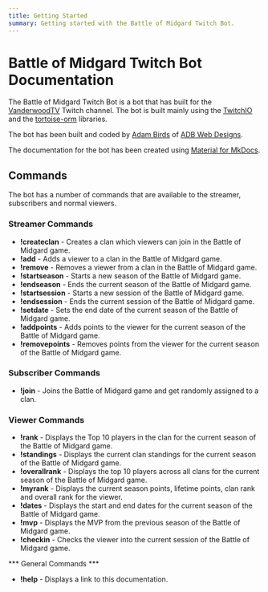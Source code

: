 ```yaml
---
title: Getting Started
summary: Getting started with the Battle of Midgard Twitch Bot.
---
```


# Battle of Midgard Twitch Bot Documentation

The Battle of Midgard Twitch Bot is a bot that has built for the [VanderwoodTV](https://www.twitch.tv/vanderwoodtv) Twitch channel.
The bot is built mainly using the [TwitchIO](https://github.com/TwitchIO/TwitchIO) and the [tortoise-orm](https://github.com/tortoise/tortoise-orm) libraries.

The bot has been built and coded by [Adam Birds](https://github.com/adambirds/) of [ADB Web Designs](https://adbwebdesigns.co.uk/).

The documentation for the bot has been created using [Material for MkDocs](https://squidfunk.github.io/mkdocs-material/).

## Commands

The bot has a number of commands that are available to the streamer, subscribers and normal viewers.

### Streamer Commands

* **!createclan** - Creates a clan which viewers can join in the Battle of Midgard game.
* **!add** - Adds a viewer to a clan in the Battle of Midgard game.
* **!remove** - Removes a viewer from a clan in the Battle of Midgard game.
* **!startseason** - Starts a new season of the Battle of Midgard game.
* **!endseason** - Ends the current season of the Battle of Midgard game.
* **!startsession** - Starts a new session of the Battle of Midgard game.
* **!endsession** - Ends the current session of the Battle of Midgard game.
* **!setdate** - Sets the end date of the current season of the Battle of Midgard game.
* **!addpoints** - Adds points to the viewer for the current season of the Battle of Midgard game.
* **!removepoints** - Removes points from the viewer for the current season of the Battle of Midgard game.

### Subscriber Commands

* **!join** - Joins the Battle of Midgard game and get randomly assigned to a clan.

### Viewer Commands

* **!rank** - Displays the Top 10 players in the clan for the current season of the Battle of Midgard game.
* **!standings** - Displays the current clan standings for the current season of the Battle of Midgard game.
* **!overallrank** - Displays the top 10 players across all clans for the current season of the Battle of Midgard game.
* **!myrank** - Displays the current season points, lifetime points, clan rank and overall rank for the viewer.
* **!dates** - Displays the start and end dates for the current season of the Battle of Midgard game.
* **!mvp** - Displays the MVP from the previous season of the Battle of Midgard game.
* **!checkin** - Checks the viewer into the current session of the Battle of Midgard game.

*** General Commands ***

* **!help** - Displays a link to this documentation.
